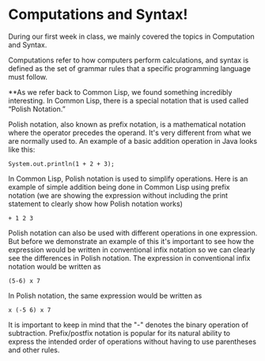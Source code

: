 # Computations and Syntax!
During our first week in class, we mainly covered the topics in Computation and Syntax. 

Computations refer to how computers perform calculations, and syntax is defined as the set of grammar rules that a specific programming language must follow. 

**As we refer back to Common Lisp, we found something incredibly interesting. In Common Lisp, there is a special notation that is used called “Polish Notation.”

Polish notation, also known as prefix notation, is a mathematical notation where the operator precedes the operand. It's very different 
from what we are normally used to. An example of a basic addition operation in Java looks like this: 
```
System.out.println(1 + 2 + 3);
```
In Common Lisp, Polish notation is used to simplify operations. Here is an example of simple addition being done in Common Lisp 
using prefix notation (we are showing the expression without including the print statement to clearly show how Polish notation works)
```
+ 1 2 3 
```

Polish notation can also be used with different operations in one expression. But before we demonstrate an example of this it's important
to see how the expression would be written in conventional infix notation so we can clearly see the differences in Polish notation. 
The expression in conventional infix notation would be written as
```
(5-6) x 7
```
In Polish notation, the same expression would be written as
```
x (-5 6) x 7
``` 

It is important to keep in mind that the "-" denotes the binary operation of subtraction. Prefix/postfix notation is popular 
for its natural ability to express the intended order of operations without having to use parentheses and other rules. 
